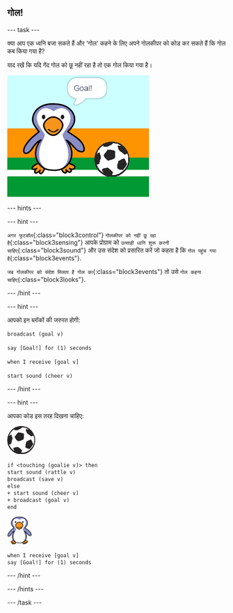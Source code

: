 ## गोल!

--- task ---

क्या आप एक ध्वनि बजा सकते हैं और 'गोल' कहने के लिए अपने गोलकीपर को कोड कर सकते हैं कि गोल कब किया गया है?

याद रखें कि यदि गेंद गोल को छू नहीं रहा है तो एक गोल किया गया है।

![स्क्रीनशॉट](images/goalie-goal-test.png)

--- hints ---


--- hint ---

`अगर फुटबॉल`{:class="block3control"} `गोलकीपर को नहीं छू रहा है`{:class="block3sensing"} आपके प्रोग्राम को `उत्साही ध्वनि शुरू करनी चाहिए`{:class="block3sound"} और उस संदेश को प्रसारित करें जो कहता है कि `गोल पहुंच गया है`{:class="block3events"}.

`जब गोलकीपर को संदेश मिलता है गोल का`{:class="block3events"} तो उसे `गोल कहना चाहिए`{:class="block3looks"}.

--- /hint ---

--- hint ---

आपको इन ब्लॉकों की जरुरत होगी:

```blocks3
broadcast (goal v)

say [Goal!] for (1) seconds

when I receive [goal v]

start sound (cheer v)
```

--- /hint ---

--- hint ---

आपका कोड इस तरह दिखना चाहिए:

![फुटबॉल स्प्राइट](images/football-sprite.png)

```blocks3
if <touching (goalie v)> then
start sound (rattle v)
broadcast (save v)
else
+ start sound (cheer v)
+ broadcast (goal v)
end
```

![गोलकीपर स्प्राइट ](images/goalie-sprite.png)

```blocks3
when I receive [goal v]
say [Goal!] for (1) seconds
```

--- /hint ---



--- /hints ---


--- /task ---
